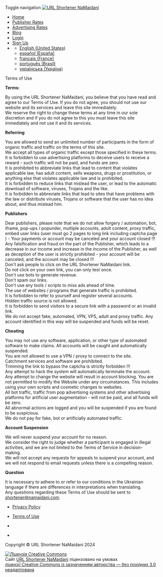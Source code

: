 Toggle navigation [![URL Shortener NaMaidani](https://url.namaidani.com/banner/url_shortener_namaidani.png)](https://url.namaidani.com/)

* [Home](https://url.namaidani.com/)
* [Publisher Rates](https://url.namaidani.com/payout-rates)
* [Advertising Rates](https://url.namaidani.com/advertising-rates)
* [Blog](https://url.namaidani.com/blog)
* [Login](https://url.namaidani.com/auth/signin)
* [Sign Up](https://url.namaidani.com/auth/signup)
* [](#)
    * [English (United States)](https://url.namaidani.com/pages/terms?lang=en_US)
    * [español (España)](https://url.namaidani.com/pages/terms?lang=es_ES)
    * [français (France)](https://url.namaidani.com/pages/terms?lang=fr_FR)
    * [português (Brasil)](https://url.namaidani.com/pages/terms?lang=pt_BR)
    * [українська (Україна)](https://url.namaidani.com/pages/terms?lang=uk_UA)

Terms of Use

**Terms:**

By using the URL Shortener NaMaidani, you believe that you have read and agree to our Terms of Use. If you do not agree, you should not use our website and its services and leave this site immediately.  
We reserve the right to change these terms at any time in our sole discretion and if you do not agree to this you must leave this site immediately and not use it and its services.

**Referring**

You are allowed to send an unlimited number of participants in the form of organic traffic and traffic on the terms of this site.  
We accept all types of organic traffic except those specified in these terms.  
It is forbidden to use advertising platforms to deceive users to receive a reward - such traffic will not be paid, and funds are zero.  
It is prohibited to abbreviate links that lead to content that violates applicable law, has adult content, sells weapons, drugs or prostitution, or anything else that violates applicable law and is prohibited.  
It is forbidden to reduce links that mislead the user, or lead to the automatic download of software, viruses, Trojans and the like.  
It is forbidden to abbreviate links that lead to sites that have problems with the law or distribute viruses, Trojans or software that the user has no idea about, and thus mislead him.

**Publishers**

Dear publishers, please note that we do not allow forgery / automation, bot, iframe, pop-ups / popunder, multiple accounts, adult content, proxy traffic, embed user links (user must go 2 pages to long link including captcha page ) - Your payments or account may be canceled and your account closed !!!  
Any falsification and fraud on the part of the Publisher, which leads to a decrease in our income and increase in the income of the Publisher, as well as deception of the user is strictly prohibited - your account will be canceled, and the account may be closed !!!  
Don't ask people to click on the URL Shortener NaMaidani link.  
Do not click on your own link, you can only test once.  
Don't use bots to generate revenue.  
Don't spam our links.  
Don't use any tools / scripts to miss ads ahead of time.  
The use of websites / programs that generate traffic is prohibited.  
It is forbidden to refer to yourself and register several accounts.  
Hidden traffic source is not allowed.  
It is forbidden to send visitors to a secure link with a password or an invalid link.  
We do not accept fake, automated, VPN, VPS, adult and proxy traffic. Any account identified in this way will be suspended and funds will be reset.

**Cheating**

You may not use any software, application, or other type of automated software to make claims. All accounts will be caught and automatically suspended.  
You are not allowed to use a VPN / proxy to connect to the site.  
Catchment services and software are prohibited.  
Trimming the link to bypass the captcha is strictly forbidden !!!  
Any attempt to hack the system will automatically terminate the account.  
Any attempt to change the website will result in account blocking. You are not permitted to modify the Website under any circumstances. This includes using your own scripts and cosmetic changes to websites.  
All bot traffic, traffic from pop advertising systems and other advertising platforms for artificial user augmentation - will not be paid, and all funds will be zero.  
All abnormal actions are logged and you will be suspended if you are found to be suspicious.  
We do not pay for fake, bot or artificially automated traffic.

**Account Suspension**

We will never suspend your account for no reason.  
We consider the right to judge whether a participant is engaged in illegal activities, and we are not limited to the Terms of Service in decision-making.  
We will not accept any requests for appeals to suspend your account, and we will not respond to email requests unless there is a compelling reason.

**Question**

It is necessary to adhere to or refer to our conditions in the Ukrainian language if there are differences in interpretations when translating.  
Any questions regarding these Terms of Use should be sent to shortener@namaidani.com.

* [Privacy Policy](https://url.namaidani.com/pages/privacy)
* [Terms of Use](https://url.namaidani.com/pages/terms)

* [](https://www.facebook.com/namaidani)
* [](https://twitter.com/namaidani)

Copyright © URL Shortener NaMaidani 2024

[![Ліцензія Creative Commons](https://i.creativecommons.org/l/by-nd/3.0/80x15.png "Ліцензія Creative Commons")](http://creativecommons.org/licenses/by-nd/3.0/deed.uk)  
Сайт [URL Shortener NaMaidani](https://url.namaidani.com/) ліцензовано на умовах  
[ліцензії Creative Commons із зазначенням авторства — без похідних 3.0 неадаптована](http://creativecommons.org/licenses/by-nd/3.0/deed.uk)